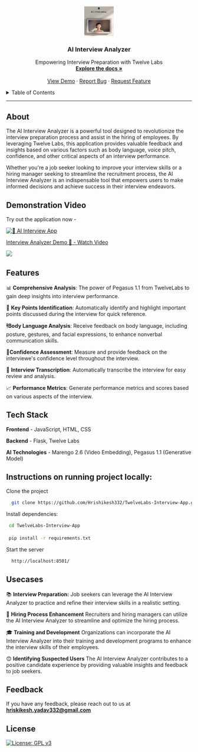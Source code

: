 <br />
<div align="center">
  <a href="https://github.com/Hrishikesh332/AI-Interview-Analyzer">
    <img src="https://github.com/Hrishikesh332/TwelveLabs-Interview-App/blob/main/src/logo-interview.jpg" alt="Logo" width="80" height="80">
  </a>
  <h3 align="center">AI Interview Analyzer</h3>
  <p align="center">
    Empowering Interview Preparation with Twelve Labs
    <br />
    <a href="https://github.com/Hrishikesh332/TwelveLabs-Interview-App"><strong>Explore the docs »</strong></a>
    <br />
    <br />
    <a href="https://github.com/Hrishikesh332/TwelveLabs-Interview-App">View Demo</a>
    ·
    <a href="https://github.com/Hrishikesh332/TwelveLabs-Interview-App/issues">Report Bug</a>
    ·
    <a href="https://github.com/Hrishikesh332/TwelveLabs-Interview-App/issues">Request Feature</a>
  </p>
</div>



<details>
  <summary>Table of Contents</summary>
  <ol>
    <li><a href="#About">About</a></li>
    <li><a href="#Features">Features</a></li>
    <li><a href="#Tech-Stack">Tech Stack</a></li>
    <li><a href="#Instructions-on-running-project-locally">Instructions on running project locally</a></li>
        <li><a href="#Usecases">Usecase</a></li>
    <li><a href="#Feedback">Feedback</a></li>
  </ol>
</details>

------

## About

The AI Interview Analyzer is a powerful tool designed to revolutionize the interview preparation process and assist in the hiring of employees. By leveraging Twelve Labs, this application provides valuable feedback and insights based on various factors such as body language, voice pitch, confidence, and other critical aspects of an interview performance.

Whether you're a job seeker looking to improve your interview skills or a hiring manager seeking to streamline the recruitment process, the AI Interview Analyzer is an indispensable tool that empowers users to make informed decisions and achieve success in their interview endeavors.


## Demonstration Video

Try out the application now -

[![📝 AI Interview App](https://img.shields.io/badge/AI_Interview_App-📝_Launch_the_App-4CAF50?style=for-the-badge)](https://twelvelabs-interview-app.onrender.com/)


<div>
    <a href="https://www.loom.com/share/20726cba8255469c8bb1111398839e42">
      <p>Interview Analyzer Demo 🎥 - Watch Video</p>
    </a>
    <a href="https://youtu.be/J2vGUEEjHWI">
      <img style="max-width:300px;" src="https://cdn.loom.com/sessions/thumbnails/20726cba8255469c8bb1111398839e42-390642216949f556-full-play.gif">
    </a>
  </div>

## Features

📊 **Comprehensive Analysis**: The power of Pegasus 1.1 from TwelveLabs to gain deep insights into interview performance.

🎯 **Key Points Identification**: Automatically identify and highlight important points discussed during the interview for quick reference.

🕴️**Body Language Analysis**: Receive feedback on body language, including posture, gestures, and facial expressions, to enhance nonverbal communication skills.

💪**Confidence Assessment**: Measure and provide feedback on the interviewe's confidence level throughout the interview. 

📝 **Interview Transcription**:  Automatically transcribe the interview for easy review and analysis.

📈 **Performance Metrics**: Generate performance metrics and scores based on various aspects of the interview.


## Tech Stack

**Frontend** - JavaScript, HTML, CSS

**Backend** -  Flask, Twelve Labs

**AI Technologies** - Marengo 2.6 (Video Embedding), Pegasus 1.1 (Generative Model)
 

 
 ## Instructions on running project locally:

Clone the project

```bash
  git clone https://github.com/Hrishikesh332/TwelveLabs-Interview-App.git
```

Install dependencies:

```bash
 cd TwelveLabs-Interview-App
 
 pip install -r requirements.txt
```


Start the server

```bash
  http://localhost:8501/
```

## Usecases

📚️ **Interview Preparation:** Job seekers can leverage the AI Interview Analyzer to practice and refine their interview skills in a realistic setting.

🤝 **Hiring Process Enhancement** Recruiters and hiring managers can utilize the AI Interview Analyzer to streamline and optimize the hiring process. 

🎓 **Training and Development** Organizations can incorporate the AI Interview Analyzer into their training and development programs to enhance the interview skills of their employees.

😊️ **Identifying Suspected Users** The AI Interview Analyzer contributes to a positive candidate experience by providing valuable insights and feedback to job seekers.


## Feedback

If you have any feedback, please reach out to us at **hriskikesh.yadav332@gmail.com**


## License

[![License: GPL v3](https://img.shields.io/badge/License-GPLv3-blue.svg)](https://www.gnu.org/licenses/gpl-3.0)

